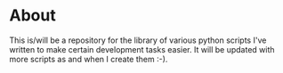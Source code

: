 # About

This is/will be a repository for the library of various python scripts I've written to make certain development tasks easier. It will be updated with more scripts as and when I create them :-).
